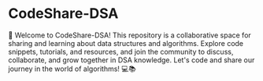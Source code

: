 # CodeShare-DSA
🚀 Welcome to CodeShare-DSA! This repository is a collaborative space for sharing and learning about data structures and algorithms. Explore code snippets, tutorials, and resources, and join the community to discuss, collaborate, and grow together in DSA knowledge. Let's code and share our journey in the world of algorithms! 💻📚
